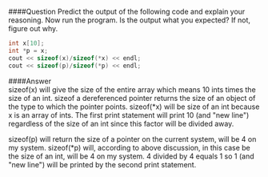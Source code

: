####Question
Predict the output of the following code and explain your reasoning. Now run the program. Is the output what you expected? If not, figure out why.  
```cpp
int x[10];
int *p = x;
cout << sizeof(x)/sizeof(*x) << endl;
cout << sizeof(p)/sizeof(*p) << endl;
```
####Answer  
sizeof(x) will give the size of the entire array which means 10 ints times the size of an int. sizeof a dereferenced pointer returns the size of an object of the type to which the pointer points. sizeof(*x) will be size of an int because x is an array of ints. The first print statement will print 10 (and "new line") regardless of the size of an int since this factor will be divided away.  

sizeof(p) will return the size of a pointer on the current system, will be 4 on my system. sizeof(*p) will, according to above discussion, in this case be the size of an int, will be 4 on my system. 4 divided by 4 equals 1 so 1 (and "new line") will be printed by the second print statement.  
